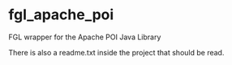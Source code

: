 # fgl_apache_poi
FGL wrapper for the Apache POI Java Library

There is also a readme.txt inside the project that should be read.
